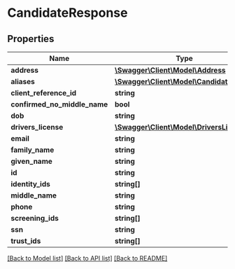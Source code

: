 # CandidateResponse

## Properties
Name | Type | Description | Notes
------------ | ------------- | ------------- | -------------
**address** | [**\Swagger\Client\Model\Address**](Address.md) |  | [optional] 
**aliases** | [**\Swagger\Client\Model\CandidateAlias[]**](CandidateAlias.md) |  | [optional] 
**client_reference_id** | **string** |  | [optional] 
**confirmed_no_middle_name** | **bool** |  | [optional] 
**dob** | **string** |  | [optional] 
**drivers_license** | [**\Swagger\Client\Model\DriversLicense**](DriversLicense.md) |  | [optional] 
**email** | **string** |  | [optional] 
**family_name** | **string** |  | [optional] 
**given_name** | **string** |  | [optional] 
**id** | **string** |  | [optional] 
**identity_ids** | **string[]** |  | [optional] 
**middle_name** | **string** |  | [optional] 
**phone** | **string** |  | [optional] 
**screening_ids** | **string[]** |  | [optional] 
**ssn** | **string** |  | [optional] 
**trust_ids** | **string[]** |  | [optional] 

[[Back to Model list]](../README.md#documentation-for-models) [[Back to API list]](../README.md#documentation-for-api-endpoints) [[Back to README]](../README.md)


